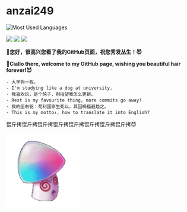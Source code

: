 # anzai249
![Most Used Languages](https://github-readme-stats-gamma-lime.vercel.app/api/top-langs/?username=anzai249&layout=compact)

![](https://visitor-badge.glitch.me/badge?page_id=anzai249.readme)
![](https://img.shields.io/badge/Xiaomi-11_Pro-f5010c?style=flat&logo=xiaomi&logoColor=ffffff)
![](https://img.shields.io/badge/Windows-11-blue?style=flat&logo=windows&logoColor=ffffff)

**👋您好，很高兴您看了我的GitHub页面，祝您秀发丛生！😈**

**👋Ciallo there, welcome to my GitHub page, wishing you beautiful hair forever!😈**

```
- 大学狗一枚。
- I'm studying like a dog at university.
- 我喜欢玩，是个鸽子，别指望我怎么更新。
- Rest is my favourite thing, more commits go away!
- 我的座右铭：苟利国家生死以，其因祸福避趋之。
- This is my motto↑, how to translate it into English?
```

锟斤拷锟斤拷锟斤拷锟斤拷锟斤拷锟斤拷锟斤拷锟斤拷😈

![HypnoShroom](HypnoShroom.gif)
